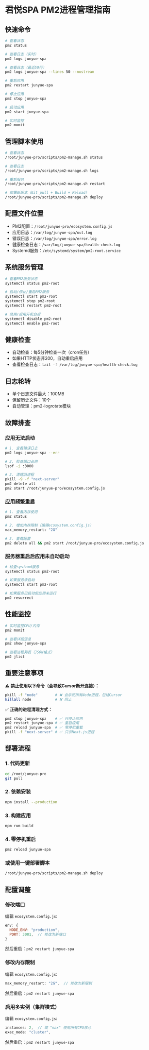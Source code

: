 # 君悦SPA PM2进程管理指南

## 快速命令

```bash
# 查看状态
pm2 status

# 查看日志（实时）
pm2 logs junyue-spa

# 查看日志（最近50行）
pm2 logs junyue-spa --lines 50 --nostream

# 重启应用
pm2 restart junyue-spa

# 停止应用
pm2 stop junyue-spa

# 启动应用
pm2 start junyue-spa

# 实时监控
pm2 monit
```

## 管理脚本使用

```bash
# 查看状态
/root/junyue-pro/scripts/pm2-manage.sh status

# 查看日志
/root/junyue-pro/scripts/pm2-manage.sh logs

# 重启服务
/root/junyue-pro/scripts/pm2-manage.sh restart

# 部署新版本（Git pull + Build + Reload）
/root/junyue-pro/scripts/pm2-manage.sh deploy
```

## 配置文件位置

- PM2配置：`/root/junyue-pro/ecosystem.config.js`
- 应用日志：`/var/log/junyue-spa/out.log`
- 错误日志：`/var/log/junyue-spa/error.log`
- 健康检查日志：`/var/log/junyue-spa/health-check.log`
- Systemd服务：`/etc/systemd/system/pm2-root.service`

## 系统服务管理

```bash
# 查看PM2服务状态
systemctl status pm2-root

# 启动/停止/重启PM2服务
systemctl start pm2-root
systemctl stop pm2-root
systemctl restart pm2-root

# 禁用/启用开机自启
systemctl disable pm2-root
systemctl enable pm2-root
```

## 健康检查

- 自动检查：每5分钟检查一次（cron任务）
- 如果HTTP状态非200，自动重启应用
- 查看检查日志：`tail -f /var/log/junyue-spa/health-check.log`

## 日志轮转

- 单个日志文件最大：100MB
- 保留历史文件：10个
- 自动管理：pm2-logrotate模块

## 故障排查

### 应用无法启动

```bash
# 1. 查看错误日志
pm2 logs junyue-spa --err

# 2. 检查端口占用
lsof -i :3000

# 3. 清理旧进程
pkill -9 -f "next-server"
pm2 delete all
pm2 start /root/junyue-pro/ecosystem.config.js
```

### 应用频繁重启

```bash
# 1. 查看内存使用
pm2 status

# 2. 增加内存限制（编辑ecosystem.config.js）
max_memory_restart: "2G"

# 3. 重载配置
pm2 delete all && pm2 start /root/junyue-pro/ecosystem.config.js
```

### 服务器重启后应用未自动启动

```bash
# 检查systemd服务
systemctl status pm2-root

# 如果服务未启动
systemctl start pm2-root

# 如果服务已启动但应用未运行
pm2 resurrect
```

## 性能监控

```bash
# 实时监控CPU/内存
pm2 monit

# 查看详细信息
pm2 show junyue-spa

# 查看进程列表（JSON格式）
pm2 jlist
```

## 重要注意事项

⚠️ **禁止使用以下命令（会导致Cursor断开连接）：**

```bash
pkill -f "node"        # ❌ 会杀死所有Node进程，包括Cursor
killall node           # ❌ 同上
```

✅ **正确的进程清理方式：**

```bash
pm2 stop junyue-spa    # ✅ 只停止应用
pm2 restart junyue-spa # ✅ 重启应用
pm2 reload junyue-spa  # ✅ 零停机重载
pkill -f "next-server" # ✅ 只杀Next.js进程
```

## 部署流程

### 1. 代码更新

```bash
cd /root/junyue-pro
git pull
```

### 2. 依赖安装

```bash
npm install --production
```

### 3. 构建应用

```bash
npm run build
```

### 4. 零停机重启

```bash
pm2 reload junyue-spa
```

### 或使用一键部署脚本

```bash
/root/junyue-pro/scripts/pm2-manage.sh deploy
```

## 配置调整

### 修改端口

编辑 `ecosystem.config.js`:

```javascript
env: {
  NODE_ENV: "production",
  PORT: 3001,  // 修改为新端口
}
```

然后重启：`pm2 restart junyue-spa`

### 修改内存限制

编辑 `ecosystem.config.js`:

```javascript
max_memory_restart: "2G",  // 修改为新限制
```

然后重启：`pm2 restart junyue-spa`

### 启用多实例（集群模式）

编辑 `ecosystem.config.js`:

```javascript
instances: 2,  // 或 "max" 使用所有CPU核心
exec_mode: "cluster",
```

然后重启：`pm2 restart junyue-spa`
